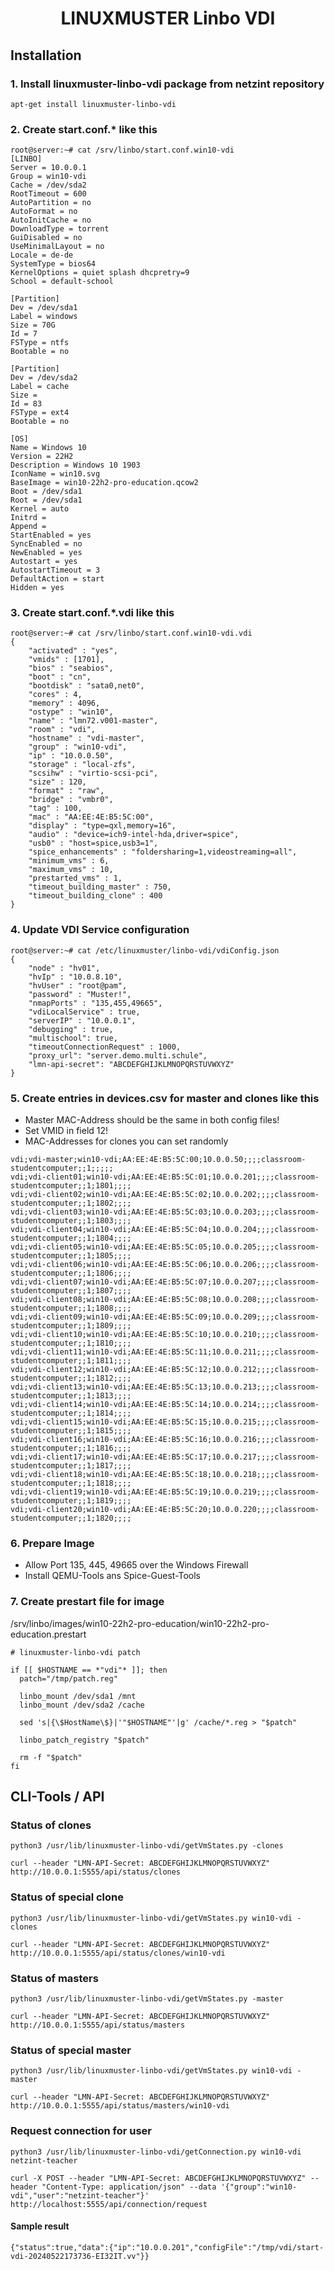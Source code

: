 <h1 align="center">
    LINUXMUSTER Linbo VDI
</h1>

## Installation

### 1. Install linuxmuster-linbo-vdi package from netzint repository
```
apt-get install linuxmuster-linbo-vdi
```

### 2. Create start.conf.* like this
```
root@server:~# cat /srv/linbo/start.conf.win10-vdi
[LINBO]
Server = 10.0.0.1
Group = win10-vdi
Cache = /dev/sda2
RootTimeout = 600
AutoPartition = no
AutoFormat = no
AutoInitCache = no
DownloadType = torrent
GuiDisabled = no
UseMinimalLayout = no
Locale = de-de
SystemType = bios64
KernelOptions = quiet splash dhcpretry=9
School = default-school

[Partition]
Dev = /dev/sda1
Label = windows
Size = 70G
Id = 7
FSType = ntfs
Bootable = no

[Partition]
Dev = /dev/sda2
Label = cache
Size = 
Id = 83
FSType = ext4
Bootable = no

[OS]
Name = Windows 10
Version = 22H2
Description = Windows 10 1903
IconName = win10.svg
BaseImage = win10-22h2-pro-education.qcow2
Boot = /dev/sda1
Root = /dev/sda1
Kernel = auto
Initrd = 
Append = 
StartEnabled = yes
SyncEnabled = no
NewEnabled = yes
Autostart = yes
AutostartTimeout = 3
DefaultAction = start
Hidden = yes

```

### 3. Create start.conf.*.vdi like this
```
root@server:~# cat /srv/linbo/start.conf.win10-vdi.vdi
{
    "activated" : "yes",
    "vmids" : [1701],
    "bios" : "seabios",
    "boot" : "cn",
    "bootdisk" : "sata0,net0",
    "cores" : 4,
    "memory" : 4096,
    "ostype" : "win10",
    "name" : "lmn72.v001-master",
    "room" : "vdi",
    "hostname" : "vdi-master",
    "group" : "win10-vdi",
    "ip" : "10.0.0.50",
    "storage" : "local-zfs",
    "scsihw" : "virtio-scsi-pci",
    "size" : 120,
    "format" : "raw",
    "bridge" : "vmbr0",
    "tag" : 100,
    "mac" : "AA:EE:4E:B5:5C:00",
    "display" : "type=qxl,memory=16",
    "audio" : "device=ich9-intel-hda,driver=spice",
    "usb0" : "host=spice,usb3=1",
    "spice_enhancements" : "foldersharing=1,videostreaming=all",
    "minimum_vms" : 6,
    "maximum_vms" : 10,
    "prestarted_vms" : 1,
    "timeout_building_master" : 750,
    "timeout_building_clone" : 400
}
```

### 4. Update VDI Service configuration
```
root@server:~# cat /etc/linuxmuster/linbo-vdi/vdiConfig.json
{
    "node" : "hv01",
    "hvIp" : "10.0.8.10",
    "hvUser" : "root@pam",
    "password" : "Muster!",
    "nmapPorts" : "135,455,49665",
    "vdiLocalService" : true,
    "serverIP" : "10.0.0.1",
    "debugging" : true,
    "multischool": true,
    "timeoutConnectionRequest" : 1000,
    "proxy_url": "server.demo.multi.schule",
    "lmn-api-secret": "ABCDEFGHIJKLMNOPQRSTUVWXYZ"
}
```

### 5. Create entries in devices.csv for master and clones like this
- Master MAC-Address should be the same in both config files!
- Set VMID in field 12!
- MAC-Addresses for clones you can set randomly
```
vdi;vdi-master;win10-vdi;AA:EE:4E:B5:5C:00;10.0.0.50;;;;classroom-studentcomputer;;1;;;;;
vdi;vdi-client01;win10-vdi;AA:EE:4E:B5:5C:01;10.0.0.201;;;;classroom-studentcomputer;;1;1801;;;;
vdi;vdi-client02;win10-vdi;AA:EE:4E:B5:5C:02;10.0.0.202;;;;classroom-studentcomputer;;1;1802;;;;
vdi;vdi-client03;win10-vdi;AA:EE:4E:B5:5C:03;10.0.0.203;;;;classroom-studentcomputer;;1;1803;;;;
vdi;vdi-client04;win10-vdi;AA:EE:4E:B5:5C:04;10.0.0.204;;;;classroom-studentcomputer;;1;1804;;;;
vdi;vdi-client05;win10-vdi;AA:EE:4E:B5:5C:05;10.0.0.205;;;;classroom-studentcomputer;;1;1805;;;;
vdi;vdi-client06;win10-vdi;AA:EE:4E:B5:5C:06;10.0.0.206;;;;classroom-studentcomputer;;1;1806;;;;
vdi;vdi-client07;win10-vdi;AA:EE:4E:B5:5C:07;10.0.0.207;;;;classroom-studentcomputer;;1;1807;;;;
vdi;vdi-client08;win10-vdi;AA:EE:4E:B5:5C:08;10.0.0.208;;;;classroom-studentcomputer;;1;1808;;;;
vdi;vdi-client09;win10-vdi;AA:EE:4E:B5:5C:09;10.0.0.209;;;;classroom-studentcomputer;;1;1809;;;;
vdi;vdi-client10;win10-vdi;AA:EE:4E:B5:5C:10;10.0.0.210;;;;classroom-studentcomputer;;1;1810;;;;
vdi;vdi-client11;win10-vdi;AA:EE:4E:B5:5C:11;10.0.0.211;;;;classroom-studentcomputer;;1;1811;;;;
vdi;vdi-client12;win10-vdi;AA:EE:4E:B5:5C:12;10.0.0.212;;;;classroom-studentcomputer;;1;1812;;;;
vdi;vdi-client13;win10-vdi;AA:EE:4E:B5:5C:13;10.0.0.213;;;;classroom-studentcomputer;;1;1813;;;;
vdi;vdi-client14;win10-vdi;AA:EE:4E:B5:5C:14;10.0.0.214;;;;classroom-studentcomputer;;1;1814;;;;
vdi;vdi-client15;win10-vdi;AA:EE:4E:B5:5C:15;10.0.0.215;;;;classroom-studentcomputer;;1;1815;;;;
vdi;vdi-client16;win10-vdi;AA:EE:4E:B5:5C:16;10.0.0.216;;;;classroom-studentcomputer;;1;1816;;;;
vdi;vdi-client17;win10-vdi;AA:EE:4E:B5:5C:17;10.0.0.217;;;;classroom-studentcomputer;;1;1817;;;;
vdi;vdi-client18;win10-vdi;AA:EE:4E:B5:5C:18;10.0.0.218;;;;classroom-studentcomputer;;1;1818;;;;
vdi;vdi-client19;win10-vdi;AA:EE:4E:B5:5C:19;10.0.0.219;;;;classroom-studentcomputer;;1;1819;;;;
vdi;vdi-client20;win10-vdi;AA:EE:4E:B5:5C:20;10.0.0.220;;;;classroom-studentcomputer;;1;1820;;;;
```

### 6. Prepare Image
- Allow Port 135, 445, 49665 over the Windows Firewall
- Install QEMU-Tools ans Spice-Guest-Tools

### 7. Create prestart file for image
/srv/linbo/images/win10-22h2-pro-education/win10-22h2-pro-education.prestart
```
# linuxmuster-linbo-vdi patch

if [[ $HOSTNAME == *"vdi"* ]]; then
  patch="/tmp/patch.reg"

  linbo_mount /dev/sda1 /mnt
  linbo_mount /dev/sda2 /cache

  sed 's|{\$HostName\$}|'"$HOSTNAME"'|g' /cache/*.reg > "$patch"

  linbo_patch_registry "$patch"

  rm -f "$patch"
fi
```

## CLI-Tools / API

### Status of clones

```
python3 /usr/lib/linuxmuster-linbo-vdi/getVmStates.py -clones 
```

```
curl --header "LMN-API-Secret: ABCDEFGHIJKLMNOPQRSTUVWXYZ" http://10.0.0.1:5555/api/status/clones
```

### Status of special clone

```
python3 /usr/lib/linuxmuster-linbo-vdi/getVmStates.py win10-vdi -clones 
```

```
curl --header "LMN-API-Secret: ABCDEFGHIJKLMNOPQRSTUVWXYZ" http://10.0.0.1:5555/api/status/clones/win10-vdi
```

### Status of masters

```
python3 /usr/lib/linuxmuster-linbo-vdi/getVmStates.py -master 
```

```
curl --header "LMN-API-Secret: ABCDEFGHIJKLMNOPQRSTUVWXYZ" http://10.0.0.1:5555/api/status/masters
```

### Status of special master

```
python3 /usr/lib/linuxmuster-linbo-vdi/getVmStates.py win10-vdi -master 
```

```
curl --header "LMN-API-Secret: ABCDEFGHIJKLMNOPQRSTUVWXYZ" http://10.0.0.1:5555/api/status/masters/win10-vdi
```

### Request connection for user

```
python3 /usr/lib/linuxmuster-linbo-vdi/getConnection.py win10-vdi netzint-teacher
```

```
curl -X POST --header "LMN-API-Secret: ABCDEFGHIJKLMNOPQRSTUVWXYZ" --header "Content-Type: application/json" --data '{"group":"win10-vdi","user":"netzint-teacher"}' http://localhost:5555/api/connection/request
```

#### Sample result
```
{"status":true,"data":{"ip":"10.0.0.201","configFile":"/tmp/vdi/start-vdi-20240522173736-EI32IT.vv"}}
```
